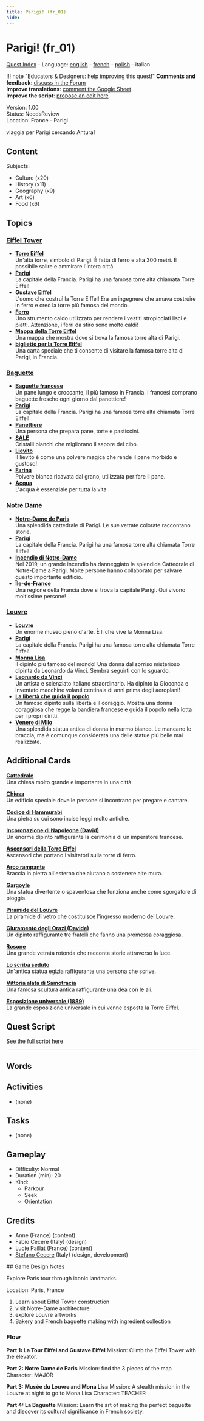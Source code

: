 ```yaml
---
title: Parigi! (fr_01)
hide:
---
```


# Parigi! (fr_01)
[Quest Index](./index.it.md) - Language: [english](./fr_01.md) - [french](./fr_01.fr.md) - [polish](./fr_01.pl.md) - italian

!!! note "Educators & Designers: help improving this quest!"
    **Comments and feedback**: [discuss in the Forum](https://vgwb.discourse.group/t/fr-01-paris/23/1)  
    **Improve translations**: [comment the Google Sheet](https://docs.google.com/spreadsheets/d/1FPFOy8CHor5ArSg57xMuPAG7WM27-ecDOiU-OmtHgjw/edit?gid=755037318#gid=755037318)  
    **Improve the script**: [propose an edit here](https://github.com/vgwb/Antura/blob/main/Assets/_discover/_quests/FR_01%20Paris/FR_01%20Paris%20-%20Yarn%20Script.yarn)  

Version: 1.00  
Status: NeedsReview  
Location: France - Parigi

viaggia per Parigi cercando Antura!

## Content
Subjects: 

  - Culture (x20)
  - History (x11)
  - Geography (x9)
  - Art (x6)
  - Food (x6)

## Topics
### [Eiffel Tower](../topics/index.md#eiffel-tower)

  - **[Torre Eiffel](../cards/index.md#eiffel_tower)**  
    Un'alta torre, simbolo di Parigi. È fatta di ferro e alta 300 metri. È possibile salire e ammirare l'intera città.  
  - **[Parigi](../cards/index.md#capital_paris)**  
    La capitale della Francia. Parigi ha una famosa torre alta chiamata Torre Eiffel!  
  - **[Gustave Eiffel](../cards/index.md#gustave_eiffel)**  
    L'uomo che costruì la Torre Eiffel! Era un ingegnere che amava costruire in ferro e creò la torre più famosa del mondo.  
  - **[Ferro](../cards/index.md#iron_material)**  
    Uno strumento caldo utilizzato per rendere i vestiti stropicciati lisci e piatti. Attenzione, i ferri da stiro sono molto caldi!  
  - **[Mappa della Torre Eiffel](../cards/index.md#eiffel_tower_map)**  
    Una mappa che mostra dove si trova la famosa torre alta di Parigi.  
  - **[biglietto per la Torre Eiffel](../cards/index.md#eiffel_tower_ticket)**  
    Una carta speciale che ti consente di visitare la famosa torre alta di Parigi, in Francia.  
### [Baguette](../topics/index.md#baguette)

  - **[Baguette francese](../cards/index.md#food_baguette)**  
    Un pane lungo e croccante, il più famoso in Francia. I francesi comprano baguette fresche ogni giorno dal panettiere!  
  - **[Parigi](../cards/index.md#capital_paris)**  
    La capitale della Francia. Parigi ha una famosa torre alta chiamata Torre Eiffel!  
  - **[Panettiere](../cards/index.md#person_baker)**  
    Una persona che prepara pane, torte e pasticcini.  
  - **[SALE](../cards/index.md#food_salt)**  
    Cristalli bianchi che migliorano il sapore del cibo.  
  - **[Lievito](../cards/index.md#food_yeast)**  
    Il lievito è come una polvere magica che rende il pane morbido e gustoso!  
  - **[Farina](../cards/index.md#food_flour)**  
    Polvere bianca ricavata dal grano, utilizzata per fare il pane.  
  - **[Acqua](../cards/index.md#food_water)**  
    L'acqua è essenziale per tutta la vita  
### [Notre Dame](../topics/index.md#notredame)

  - **[Notre-Dame de Paris](../cards/index.md#notre_dame_de_paris)**  
    Una splendida cattedrale di Parigi. Le sue vetrate colorate raccontano storie.  
  - **[Parigi](../cards/index.md#capital_paris)**  
    La capitale della Francia. Parigi ha una famosa torre alta chiamata Torre Eiffel!  
  - **[Incendio di Notre-Dame](../cards/index.md#notre_dame_de_paris_fire)**  
    Nel 2019, un grande incendio ha danneggiato la splendida Cattedrale di Notre-Dame a Parigi. Molte persone hanno collaborato per salvare questo importante edificio.  
  - **[Île-de-France](../cards/index.md#ile_de_france)**  
    Una regione della Francia dove si trova la capitale Parigi. Qui vivono moltissime persone!  
### [Louvre](../topics/index.md#louvre)

  - **[Louvre](../cards/index.md#louvre)**  
    Un enorme museo pieno d'arte. È lì che vive la Monna Lisa.  
  - **[Parigi](../cards/index.md#capital_paris)**  
    La capitale della Francia. Parigi ha una famosa torre alta chiamata Torre Eiffel!  
  - **[Monna Lisa](../cards/index.md#art_monalisa)**  
    Il dipinto più famoso del mondo! Una donna dal sorriso misterioso dipinta da Leonardo da Vinci. Sembra seguirti con lo sguardo.  
  - **[Leonardo da Vinci](../cards/index.md#person_leonardodavinci)**  
    Un artista e scienziato italiano straordinario. Ha dipinto la Gioconda e inventato macchine volanti centinaia di anni prima degli aeroplani!  
  - **[La libertà che guida il popolo](../cards/index.md#art_liberty_leading_the_people)**  
    Un famoso dipinto sulla libertà e il coraggio. Mostra una donna coraggiosa che regge la bandiera francese e guida il popolo nella lotta per i propri diritti.  
  - **[Venere di Milo](../cards/index.md#art_venus_milo)**  
    Una splendida statua antica di donna in marmo bianco. Le mancano le braccia, ma è comunque considerata una delle statue più belle mai realizzate.  

## Additional Cards
**[Cattedrale](../cards/index.md#cathedral)**  
Una chiesa molto grande e importante in una città.  

**[Chiesa](../cards/index.md#church)**  
Un edificio speciale dove le persone si incontrano per pregare e cantare.  

**[Codice di Hammurabi](../cards/index.md#code_of_hammurabi)**  
Una pietra su cui sono incise leggi molto antiche.  

**[Incoronazione di Napoleone (David)](../cards/index.md#coronation_of_napoleon_david)**  
Un enorme dipinto raffigurante la cerimonia di un imperatore francese.  

**[Ascensori della Torre Eiffel](../cards/index.md#eiffel_tower_elevators)**  
Ascensori che portano i visitatori sulla torre di ferro.  

**[Arco rampante](../cards/index.md#flying_buttress)**  
Braccia in pietra all'esterno che aiutano a sostenere alte mura.  

**[Gargoyle](../cards/index.md#gargoyle)**  
Una statua divertente o spaventosa che funziona anche come sgorgatore di pioggia.  

**[Piramide del Louvre](../cards/index.md#louvre_pyramid)**  
La piramide di vetro che costituisce l'ingresso moderno del Louvre.  

**[Giuramento degli Orazi (Davide)](../cards/index.md#oath_of_the_horatii_david)**  
Un dipinto raffigurante tre fratelli che fanno una promessa coraggiosa.  

**[Rosone](../cards/index.md#rose_window)**  
Una grande vetrata rotonda che racconta storie attraverso la luce.  

**[Lo scriba seduto](../cards/index.md#the_seated_scribe)**  
Un'antica statua egizia raffigurante una persona che scrive.  

**[Vittoria alata di Samotracia](../cards/index.md#winged_victory_of_samothrace)**  
Una famosa scultura antica raffigurante una dea con le ali.  

**[Esposizione universale (1889)](../cards/index.md#worlds_fair_1889)**  
La grande esposizione universale in cui venne esposta la Torre Eiffel.  

## Quest Script

[See the full script here](./fr_01-script.it.md)

---

## Words
## Activities
- (none)

## Tasks
- (none)
## Gameplay
- Difficulty: Normal
- Duration (min): 20
- Kind:
  - Parkour
  - Seek
  - Orientation
## Credits
- Anne (France) (content)
- Fabio Cecere (Italy) (design)
- Lucie Paillat (France) (content)
- [Stefano Cecere](https://stefanocecere.com) (Italy) (design, development)

## Game Design Notes

Explore Paris tour through iconic landmarks. 

Location:
Paris, France

1. Learn about Eiffel Tower construction
2. visit Notre-Dame architecture
3. explore Louvre artworks
4. Bakery and French baguette making with ingredient collection

### Flow

**Part 1: La Tour Eiffel and Gustave Eiffel**
Mission: Climb the Eiffel Tower with the elevator.

**Part 2: Notre Dame de Paris**
Mission: find the 3 pieces of the map
Character: MAJOR

**Part 3: Musée du Louvre and Mona Lisa**
Mission: A stealth mission in the Louvre at night to go to Mona Lisa
Character: TEACHER

**Part 4: La Baguette**
Mission: Learn the art of making the perfect baguette and discover its cultural significance in French society.

